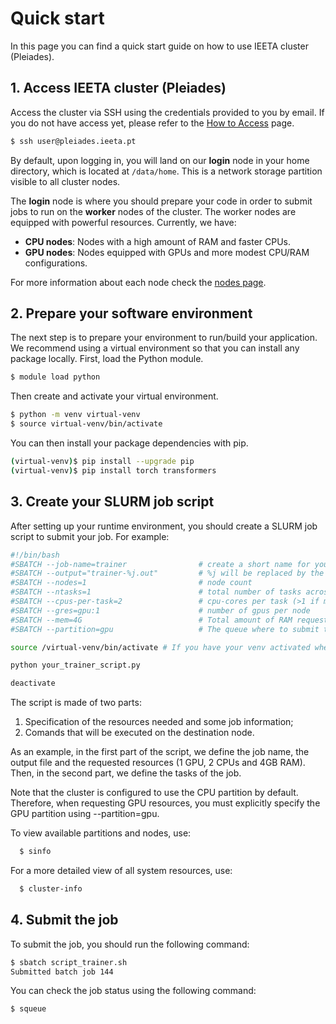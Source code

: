 # Quick start

In this page you can find a quick start guide on how to use IEETA cluster (Pleiades). 

## 1. Access IEETA cluster (Pleiades)

Access the cluster via SSH using the credentials provided to you by email. If you do not have access yet, please refer to the [How to Access](how_to_access.md) page.

```bash
$ ssh user@pleiades.ieeta.pt
```

By default, upon logging in, you will land on our **login** node in your home directory, which is located at `/data/home`. This is a network storage partition visible to all cluster nodes.

The **login** node is where you should prepare your code in order to submit jobs to run on the **worker** nodes of the cluster. The worker nodes are equipped with powerful resources. Currently, we have:

- **CPU nodes**: Nodes with a high amount of RAM and faster CPUs. 
- **GPU nodes**: Nodes equipped with GPUs and more modest CPU/RAM configurations.

For more information about each node check the [nodes page](detail_material/nodes.md).

## 2. Prepare your software environment

The next step is to prepare your environment to run/build your application. We recommend using a virtual environment so that you can install any package locally. First, load the Python module.

```bash
$ module load python
```
Then create and activate your virtual environment.

```bash
$ python -m venv virtual-venv
$ source virtual-venv/bin/activate
```
You can then install your package dependencies with pip.
```bash
(virtual-venv)$ pip install --upgrade pip
(virtual-venv)$ pip install torch transformers
```

## 3. Create your SLURM job script

After setting up your runtime environment, you should create a SLURM job script to submit your job. For example:

```bash
#!/bin/bash
#SBATCH --job-name=trainer                # create a short name for your job
#SBATCH --output="trainer-%j.out"         # %j will be replaced by the slurm jobID
#SBATCH --nodes=1                         # node count
#SBATCH --ntasks=1                        # total number of tasks across all nodes
#SBATCH --cpus-per-task=2                 # cpu-cores per task (>1 if multi-threaded tasks)
#SBATCH --gres=gpu:1                      # number of gpus per node
#SBATCH --mem=4G                          # Total amount of RAM requested
#SBATCH --partition=gpu                   # The queue where to submit the job

source /virtual-venv/bin/activate # If you have your venv activated when you submit the job, then you do not need to activate/deactivate

python your_trainer_script.py

deactivate
```
The script is made of two parts:
1. Specification of the resources needed and some job information;
2. Comands that will be executed on the destination node.

As an example, in the first part of the script, we define the job name, the output file and the requested resources (1 GPU, 2 CPUs and 4GB RAM). Then, in the second part, we define the tasks of the job.

Note that the cluster is configured to use the CPU partition by default. Therefore, when requesting GPU resources, you must explicitly specify the GPU partition using --partition=gpu.

To view available partitions and nodes, use:
```bash
  $ sinfo
```

For a more detailed view of all system resources, use:
```bash
  $ cluster-info
```

## 4. Submit the job

To submit the job, you should run the following command:

```bash
$ sbatch script_trainer.sh
Submitted batch job 144
```
You can check the job status using the following command:

```bash
$ squeue
```

